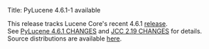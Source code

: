 Title: PyLucene 4.6.1-1 available

This release tracks Lucene Core's recent 4.6.1 <a href="https://lucene.apache.org/core/corenews.html">release</a>.<br/>
See <a href="https://svn.apache.org/repos/asf/lucene/pylucene/tags/pylucene_4_6_1/CHANGES">PyLucene 4.6.1 CHANGES</a> and <a href="https://svn.apache.org/repos/asf/lucene/pylucene/trunk/jcc/CHANGES">JCC 2.19 CHANGES</a> for details.<br/>
Source distributions are available <a href="https://archive.apache.org/dist/lucene/pylucene/">here</a>.


